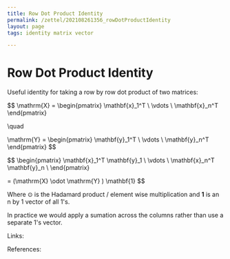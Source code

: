 ```yaml
---
title: Row Dot Product Identity
permalink: /zettel/202108261356_rowDotProductIdentity
layout: page
tags: identity matrix vector

---
```

# Row Dot Product Identity

Useful identity for taking a row by row dot product of two matrices:

$$
\mathrm{X} = 
\begin{pmatrix}
\mathbf{x}_1^T \\
\vdots \\
\mathbf{x}_n^T
\end{pmatrix}

\quad

\mathrm{Y} = 
\begin{pmatrix}
\mathbf{y}_1^T \\
\vdots \\
\mathbf{y}_n^T
\end{pmatrix}
$$

$$
\begin{pmatrix}
\mathbf{x}_1^T \mathbf{y}_1 \\
\vdots \\
\mathbf{x}_n^T \mathbf{y}_n \\
\end{pmatrix}

= (\mathrm{X} \odot \mathrm{Y} ) \mathbf{1}
$$

Where $\odot$ is the Hadamard product / element wise multiplication and $\mathbf{1}$ is an n by 1 vector of all $1$'s.

In practice we would apply a sumation across the columns rather than use a separate 1's vector.


Links: 

References: 

